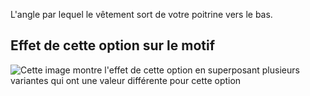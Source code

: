L'angle par lequel le vêtement sort de votre poitrine vers le bas.

## Effet de cette option sur le motif

![Cette image montre l'effet de cette option en superposant plusieurs variantes qui ont une valeur différente pour cette option](tamiko\_flare\_sample.svg "Effet de cette option sur le motif")

